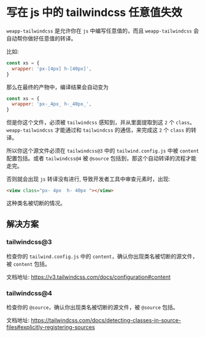 # 写在 js 中的 tailwindcss 任意值失效

`weapp-tailwindcss` 是允许你在 `js` 中编写任意值的，而且 `weapp-tailwindcss` 会自动帮你做好任意值的转译。

比如:

```js title="src/pages/index/index.js"
const xs = {
  wrapper: 'px-[4px] h-[40px]',
}
```

那么在最终的产物中，编译结果会自动变为

```js title="dist/pages/index/index.js"
const xs = {
  wrapper: 'px-_4px_ h-_40px_',
}
```

但是你这个文件，必须被 `tailwindcss` 感知到，并从里面提取到这 `2` 个 `class`。`weapp-tailwindcss` 才能通过和 `tailwindcss` 的通信，来完成这 `2` 个 `class` 的转译。

所以你这个源文件必须在 `tailwindcss@3` 中的 `tailwind.config.js` 中被 `content` 配置包括。或者 `tailwindcss@4` 被 `@source` 包括到，那这个自动转译的流程才能走完。

否则就会出现 `js` 转译没有进行, 导致开发者工具中审查元素时，出现:

```html
<view class="px- 4px  h- 40px "></view>
```

这种类名被切断的情况。

## 解决方案

### tailwindcss@3

检查你的 `tailwind.config.js` 中的 `content`，确认你出现类名被切断的源文件，被 `content` 包括。

文档地址: https://v3.tailwindcss.com/docs/configuration#content

### tailwindcss@4

检查你的 `@source`，确认你出现类名被切断的源文件，被 `@source` 包括。

文档地址: https://tailwindcss.com/docs/detecting-classes-in-source-files#explicitly-registering-sources

<!-- 因为 `tailwindcss` 和 `weapp-tailwindcss` 的转化规则 ，是根据你的源代码里提取出来的 `token` 决定的 -->
